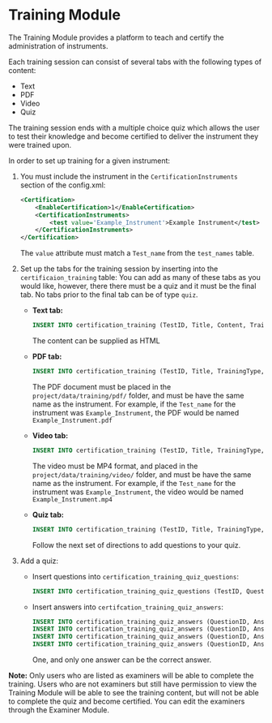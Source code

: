 # Training Module

The Training Module provides a platform to teach and certify the administration of instruments.

Each training session can consist of several tabs with the following types of content:
* Text
* PDF
* Video
* Quiz

The training session ends with a multiple choice quiz which allows the user to test their knowledge and become certified to deliver the instrument they were trained upon.

In order to set up training for a given instrument:

1. You must include the instrument in the `CertificationInstruments` section of the config.xml:
   ```xml
   <Certification>
       <EnableCertification>1</EnableCertification>
       <CertificationInstruments>
           <test value='Example_Instrument'>Example Instrument</test>
       </CertificationInstruments>
   </Certification>
   ```
   
   The `value` attribute must match a `Test_name` from the `test_names` table.
2. Set up the tabs for the training session by inserting into the `certificaion_training` table:
   You can add as many of these tabs as you would like, however, there there must be a quiz and it must be the final tab. No tabs prior to the final tab can be of type `quiz`.
   * __Text tab:__
     ```sql
     INSERT INTO certification_training (TestID, Title, Content, TrainingType, OrderNumber) VALUES (1, 'Description', '<p>Description of the instrument</p>', 'text', 1);
     ```
     The content can be supplied as HTML
     
   * __PDF tab:__
     ```sql
     INSERT INTO certification_training (TestID, Title, TrainingType, OrderNumber) VALUES (1, 'Example', 'pdf', 2);
     ```
     The PDF document must be placed in the `project/data/training/pdf/` folder, and must be have the same name as the instrument. For example, if the `Test_name` for the instrument was `Example_Instrument`, the PDF would be named `Example_Instrument.pdf`
     
   * __Video tab:__
     ```sql
     INSERT INTO certification_training (TestID, Title, TrainingType, OrderNumber) VALUES (1, 'Training Video', 'video', 3);
     ```
     The video must be MP4 format, and placed in the `project/data/training/video/` folder, and must be have the same name as the instrument. For example, if the `Test_name` for the instrument was `Example_Instrument`, the video would be named `Example_Instrument.mp4`
     
   * __Quiz tab:__
     ```sql
     INSERT INTO certification_training (TestID, Title, TrainingType, OrderNumber) VALUES (@testID, 'Quiz', 'quiz', 4);
     ```
     Follow the next set of directions to add questions to your quiz.
     
3. Add a quiz:
   * Insert questions into `certification_training_quiz_questions`:
     ```sql
     INSERT INTO certification_training_quiz_questions (TestID, Question, OrderNumber) VALUES (1, 'First quiz question?', 1);
     ```
   * Insert answers into `certifcation_training_quiz_answers`:
     ```sql
     INSERT INTO certification_training_quiz_answers (QuestionID, Answer, Correct, OrderNumber) VALUES (1, 'Answer 1', 0, 1);
     INSERT INTO certification_training_quiz_answers (QuestionID, Answer, Correct, OrderNumber) VALUES (1, 'Answer 2', 0, 2);
     INSERT INTO certification_training_quiz_answers (QuestionID, Answer, Correct, OrderNumber) VALUES (1, 'Answer 3 (Correct)', 1, 3);
     INSERT INTO certification_training_quiz_answers (QuestionID, Answer, Correct, OrderNumber) VALUES (1, 'Answer 4', 0, 4);
     ```
     One, and only one answer can be the correct answer.

__Note:__ Only users who are listed as examiners will be able to complete the training. Users who are not examiners but still have permission to view the Training Module will be able to see the training content, but will not be able to complete the quiz and become certified. You can edit the examiners through the Examiner Module.
